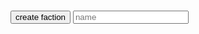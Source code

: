 <script>
    function createFaction() {
        var name = document.getElementById('factionName'),
        factionName = input.value;

        document.getElementById('test1').innerHTML = name;
    }
</script>

<p id="test1"></p>

<form method="get">
    </br><button type="submit" onclick="createFaction()">create faction</button>
    <input placeholder="name" id="factionName" name="factionName"></input>
</form>
